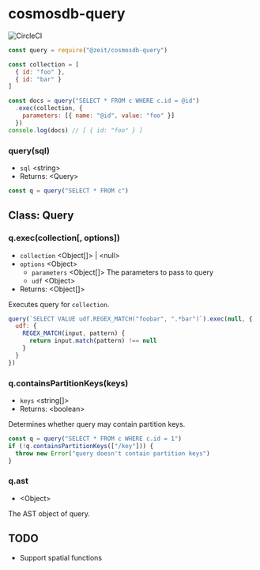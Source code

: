 # cosmosdb-query

![CircleCI](https://circleci.com/gh/zeit/cosmosdb-query.svg?style=svg&circle-token=9e222857e204b02378b95ed119a319c0e17223d2)

```js
const query = require("@zeit/cosmosdb-query")

const collection = [
  { id: "foo" },
  { id: "bar" }
]

const docs = query("SELECT * FROM c WHERE c.id = @id")
  .exec(collection, {
    parameters: [{ name: "@id", value: "foo" }]
  })
console.log(docs) // [ { id: "foo" } ]
```

### query(sql)

- `sql` &lt;string>
- Returns: &lt;Query>

```js
const q = query("SELECT * FROM c")
```

## Class: Query

### q.exec(collection[, options])

- `collection` &lt;Object[]> | &lt;null>
- `options` &lt;Object>
  - `parameters` &lt;Object[]> The parameters to pass to query
  - `udf` &lt;Object>
- Returns: &lt;Object[]>


Executes query for `collection`.

```js
query(`SELECT VALUE udf.REGEX_MATCH("foobar", ".*bar")`).exec(null, {
  udf: {
    REGEX_MATCH(input, pattern) {
      return input.match(pattern) !== null
    }
  }
})
```

### q.containsPartitionKeys(keys)

- `keys` &lt;string[]>
- Returns: &lt;boolean>


Determines whether query may contain partition keys.

```js
const q = query("SELECT * FROM c WHERE c.id = 1")
if (!q.containsPartitionKeys(["/key"])) {
  throw new Error("query doesn't contain partition keys")
}
```

### q.ast

- &lt;Object>

The AST object of query.


## TODO

- Support spatial functions
